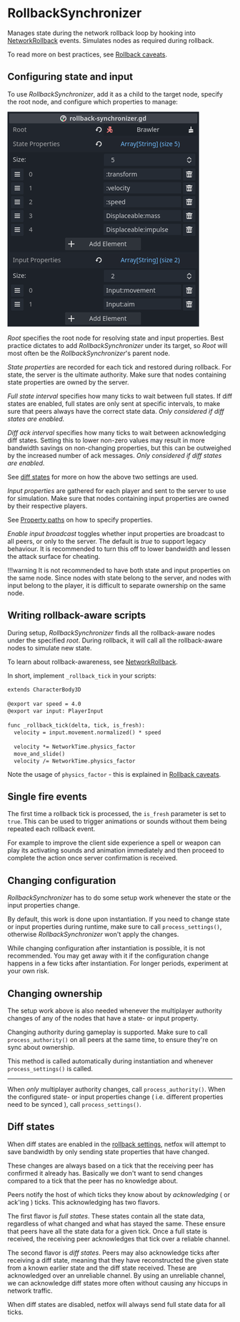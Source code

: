 # RollbackSynchronizer

Manages state during the network rollback loop by hooking into
[NetworkRollback] events. Simulates nodes as required during rollback.

To read more on best practices, see [Rollback caveats].

## Configuring state and input

To use *RollbackSynchronizer*, add it as a child to the target node, specify
the root node, and configure which properties to manage:

![RollbackSynchronizer configuration](../assets/rollback-synchronizer-config.png)

*Root* specifies the root node for resolving state and input properties. Best
practice dictates to add *RollbackSynchronizer* under its target, so *Root*
will most often be the *RollbackSynchronizer*'s parent node.

*State properties* are recorded for each tick and restored during rollback. For
state, the server is the ultimate authority. Make sure that nodes containing
state properties are owned by the server.

*Full state interval* specifies how many ticks to wait between full states. If
diff states are enabled, full states are only sent at specific intervals, to
make sure that peers always have the correct state data. *Only considered if
diff states are enabled.*

*Diff ack interval* specifies how many ticks to wait between acknowledging diff
states. Setting this to lower non-zero values may result in more bandwidth
savings on non-changing properties, but this can be outweighed by the increased
number of ack messages. *Only considered if diff states are enabled.*

See [diff states](#diff-states) for more on how the above two settings are
used.

*Input properties* are gathered for each player and sent to the server to use
for simulation. Make sure that nodes containing input properties are owned by
their respective players.

See [Property paths] on how to specify properties.

*Enable input broadcast* toggles whether input properties are broadcast to all
peers, or only to the server. The default is *true* to support legacy
behaviour. It is recommended to turn this off to lower bandwidth and lessen the
attack surface for cheating.

!!!warning
    It is not recommended to have both state and input properties on the same
    node. Since nodes with state belong to the server, and nodes with input
    belong to the player, it is difficult to separate ownership on the same
    node.

## Writing rollback-aware scripts

During setup, *RollbackSynchronizer* finds all the rollback-aware nodes under
the specified *root*. During rollback, it will call all the rollback-aware
nodes to simulate new state.

To learn about rollback-awareness, see [NetworkRollback].

In short, implement `_rollback_tick` in your scripts:

```gdscript
extends CharacterBody3D

@export var speed = 4.0
@export var input: PlayerInput

func _rollback_tick(delta, tick, is_fresh):
  velocity = input.movement.normalized() * speed

  velocity *= NetworkTime.physics_factor
  move_and_slide()
  velocity /= NetworkTime.physics_factor
```

Note the usage of `physics_factor` - this is explained in [Rollback caveats].


## Single fire events

The first time a rollback tick is processed, the `is_fresh` parameter is set to
`true`. This can be used to trigger animations or sounds without them being
repeated each rollback event.

For example to improve the client side experience a spell or weapon can play
its activating sounds and animation immediately and then proceed to complete
the action once server confirmation is received.

## Changing configuration

*RollbackSynchronizer* has to do some setup work whenever the state or the
input properties change.

By default, this work is done upon instantiation. If you need to change state
or input properties during runtime, make sure to call `process_settings()`,
otherwise *RollbackSynchronizer* won't apply the changes.

While changing configuration after instantiation is possible, it is not
recommended. You may get away with it if the configuration change happens in a
few ticks after instantiation. For longer periods, experiment at your own risk.

## Changing ownership

The setup work above is also needed whenever the multiplayer authority changes
of any of the nodes that have a state- or input property.

Changing authority during gameplay is supported. Make sure to call
`process_authority()` on all peers at the same time, to ensure they're on sync
about ownership.

This method is called automatically during instantiation and whenever
`process_settings()` is called.

---

When *only* multiplayer authority changes, call `process_authority()`. When the
configured state- or input properties change ( i.e. different properties need
to be synced ), call `process_settings()`.

## Diff states

When diff states are enabled in the [rollback settings], netfox will attempt to
save bandwidth by only sending state properties that have changed.

These changes are always based on a tick that the receiving peer has confirmed
it already has. Basically we don't want to send changes compared to a tick that
the peer has no knowledge about.

Peers notify the host of which ticks they know about by *acknowledging* ( or
ack'ing ) ticks. This acknowledging has two flavors.

The first flavor is *full states*. These states contain all the state data,
regardless of what changed and what has stayed the same. These ensure that
peers have all the state data for a given tick. Once a full state is received,
the receiving peer acknowledges that tick over a reliable channel.

The second flavor is *diff states*. Peers may also acknowledge ticks after
receiving a diff state, meaning that they have reconstructed the given state
from a known earlier state and the diff state received. These are acknowledged
over an unreliable channel. By using an unreliable channel, we can acknowledge
diff states more often without causing any hiccups in network traffic.

When diff states are disabled, netfox will always send full state data for all
ticks.

[Rollback caveats]: ../tutorials/rollback-caveats.md
[NetworkRollback]: ../guides/network-rollback.md
[Property paths]: ../guides/property-paths.md
[rollback settings]: ../guides/network-rollback.md#settings
